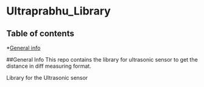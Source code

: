# Ultraprabhu_Library
## Table of contents
*[General info](#general-info) 

##General Info
This repo contains the library for ultrasonic sensor to get the distance in diff measuring format.

Library for the Ultrasonic sensor
